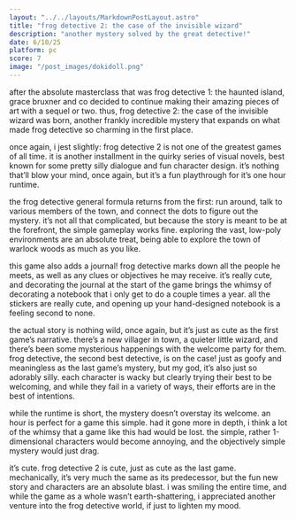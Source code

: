```yaml
---
layout: "../../layouts/MarkdownPostLayout.astro"
title: "frog detective 2: the case of the invisible wizard"
description: "another mystery solved by the great detective!"
date: 6/10/25
platform: pc
score: 7
image: "/post_images/dokidoll.png"
---
```

after the absolute masterclass that was frog detective 1: the haunted island, grace bruxner and co decided to continue making their amazing pieces of art with a sequel or two. thus, frog detective 2: the case of the invisible wizard was born, another frankly incredible mystery that expands on what made frog detective so charming in the first place.

once again, i jest slightly: frog detective 2 is not one of the greatest games of all time. it is another installment in the quirky series of visual novels, best known for some pretty silly dialogue and fun character design. it’s nothing that’ll blow your mind, once again, but it’s a fun playthrough for it’s one hour runtime.

the frog detective general formula returns from the first: run around, talk to various members of the town, and connect the dots to figure out the mystery. it’s not all that complicated, but because the story is meant to be at the forefront, the simple gameplay works fine. exploring the vast, low-poly environments are an absolute treat, being able to explore the town of warlock woods as much as you like.

this game also adds a journal! frog detective marks down all the people he meets, as well as any clues or objectives he may receive. it’s really cute, and decorating the journal at the start of the game brings the whimsy of decorating a notebook that i only get to do a couple times a year. all the stickers are really cute, and opening up your hand-designed notebook is a feeling second to none.

the actual story is nothing wild, once again, but it’s just as cute as the first game’s narrative. there’s a new villager in town, a quieter little wizard, and there’s been some mysterious happenings with the welcome party for them. frog detective, the second best detective, is on the case! just as goofy and meaningless as the last game’s mystery, but my god, it’s also just so adorably silly. each character is wacky but clearly trying their best to be welcoming, and while they fail in a variety of ways, their efforts are in the best of intentions.

while the runtime is short, the mystery doesn’t overstay its welcome. an hour is perfect for a game this simple. had it gone more in depth, i think a lot of the whimsy that a game like this had would be lost. the simple, rather 1-dimensional characters would become annoying, and the objectively simple mystery would just drag.

it’s cute. frog detective 2 is cute, just as cute as the last game. mechanically, it’s very much the same as its predecessor, but the fun new story and characters are an absolute blast. i was smiling the entire time, and while the game as a whole wasn’t earth-shattering, i appreciated another venture into the frog detective world, if just to lighten my mood.